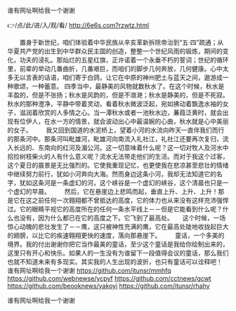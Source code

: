 
谁有网址啊给我一个谢谢




👉/点/此/进/入/观/看/ http://6e6s.com?rzwtz.html




　　置身于新世纪，咱们体验着中华民族从辛亥革新拆除帝治到“五·四”疏通；从华夏共产党的出生到中华群众民主国的创造，整整一个世纪风雨的锻炼，期间的变化，功夫的浸礼。那灿烂的五星红旗，正许诺着一个永垂不朽的誓词；世纪的循环里，前辈的举动几番曲折，几番艰巨，而咱们的脚步几何奔放，几何健康。心中太多无以言表的话语，咱们寄于白鸽，让它在中原的神州肥土与蓝天之间，遨游成一种歌颂，一种蓄意。
四季当中，最静美的风物就数秋水了。在这个时候，秋水是丰盈的，但是不张扬；秋水是风韵的，但是不潋滟；秋水是静美的，但是不死寂。秋水的那种澄净，平静中带着灵动，看着秋水微波泛起，宛如拂动着飘逸水袖的女子，滋润着欣赏的人多情之心。当一潭秋水或者一池秋水边，蒹葭泛黄时，就会出现有位伊人，在水一方的情景，就会波动出心中最温婉的心曲，秋水就是心中美丽的女子。
　　我又回到国道的水泥桥上，望着小河的水流向昨天一直伴我们而行的那条河中。那条河叫毗雄河，毗雄河向南流入礼社江，礼社江还要再次复归，流入长远的、东南向的红河及湄公河。这一切意味着什么呢？这一切对牧人及河水中拾捡树枝柴火的人有什么意义呢？流水无法带走他们的生活。而对于我这个过客，这个夏日的晨景是无比强烈的。它使我重现记忆，也更使我在悲凉甚至悲壮的情绪中继续努力前行，犹如小河奔向大海。然而身边这条小河，我却无法知道它的名字，犹如这条河是一条虚幻的河，这个峡谷是一个虚幻的峡谷，这个清晨也只是一个虚幻的早晨。
　　然后，它在悬崖边上悲鸣而起，垂直上升、上升、上升！那是它在这之前任何一次翱翔都不曾抵达的高度，它的体力也从来没有这样充沛强悍过。它的眼睛平视它的高度所在的任何一条水平线上－－但是它能看到什么呢？什么也没有，因为什么都已在它的高度之下。它飞到了最高处。　　这个时候，一场惊心动魄的悲壮发生了－－鹰，这只被神性充满的鹰，它在最高处陡地收拢起巨大的翅膀，以比它的疾速翱翔更快的速度，落向那悬崖下。
　　童话，一个多美的境界。我的付出谢谢你把它当作最美的童话，至少这个童话是我给你绘制出来的，这里只有开心和快乐。如果人的一生没有为谁留下一段值得会议的童话，那么我们也就不知道未来有多现实。其实我的人生出现的波折，也只有童话可以诠释吧！
谁有网址啊给我一个谢谢 https://github.com/itunsr/mmhfq
https://github.com/webnewse/ycpyf
https://github.com/cctnews/gcwt
https://github.com/beooknews/yakoyi
https://github.com/itunsr/rhahy





谁有网址啊给我一个谢谢
